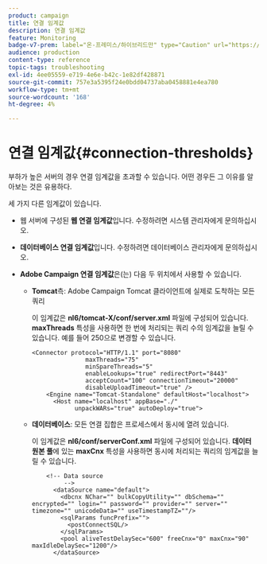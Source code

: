 ```yaml
---
product: campaign
title: 연결 임계값
description: 연결 임계값
feature: Monitoring
badge-v7-prem: label="온-프레미스/하이브리드만" type="Caution" url="https://experienceleague.adobe.com/docs/campaign-classic/using/installing-campaign-classic/architecture-and-hosting-models/hosting-models-lp/hosting-models.html?lang=ko" tooltip="온-프레미스 및 하이브리드 배포에만 적용"
audience: production
content-type: reference
topic-tags: troubleshooting
exl-id: 4ee05559-e719-4e6e-b42c-1e82df428871
source-git-commit: 757e3a5395f24e0bdd04737aba0458881e4ea780
workflow-type: tm+mt
source-wordcount: '168'
ht-degree: 4%

---
```


# 연결 임계값{#connection-thresholds}



부하가 높은 서버의 경우 연결 임계값을 초과할 수 있습니다. 어떤 경우든 그 이유를 알아보는 것은 유용하다.

세 가지 다른 임계값이 있습니다.

* 웹 서버에 구성된 **웹 연결 임계값**&#x200B;입니다. 수정하려면 시스템 관리자에게 문의하십시오.

* **데이터베이스 연결 임계값**&#x200B;입니다. 수정하려면 데이터베이스 관리자에게 문의하십시오.

* **Adobe Campaign 연결 임계값**&#x200B;은(는) 다음 두 위치에서 사용할 수 있습니다.

   * **Tomcat**&#x200B;측: Adobe Campaign Tomcat 클라이언트에 실제로 도착하는 모든 쿼리

     이 임계값은 **nl6/tomcat-X/conf/server.xml** 파일에 구성되어 있습니다. **maxThreads** 특성을 사용하면 한 번에 처리되는 쿼리 수의 임계값을 늘릴 수 있습니다. 예를 들어 250으로 변경할 수 있습니다.

     ```
     <Connector protocol="HTTP/1.1" port="8080"
                    maxThreads="75"
                    minSpareThreads="5"
                    enableLookups="true" redirectPort="8443"
                    acceptCount="100" connectionTimeout="20000"
                    disableUploadTimeout="true" />
         <Engine name="Tomcat-Standalone" defaultHost="localhost">
           <Host name="localhost" appBase="./"
                 unpackWARs="true" autoDeploy="true">
     ```

   * **데이터베이스**: 모든 연결 집합은 프로세스에서 동시에 열려 있습니다.

     이 임계값은 **nl6/conf/serverConf.xml** 파일에 구성되어 있습니다. **데이터 원본 풀**&#x200B;에 있는 **maxCnx** 특성을 사용하면 동시에 처리되는 쿼리의 임계값을 늘릴 수 있습니다.

     ```
         <!-- Data source
              -->
           <dataSource name="default">
             <dbcnx NChar="" bulkCopyUtility="" dbSchema="" encrypted="" login="" password="" provider="" server="" timezone="" unicodeData="" useTimestampTZ=""/>
             <sqlParams funcPrefix="">
               <postConnectSQL/>
             </sqlParams>
             <pool aliveTestDelaySec="600" freeCnx="0" maxCnx="90" maxIdleDelaySec="1200"/>
           </dataSource>
     ```

